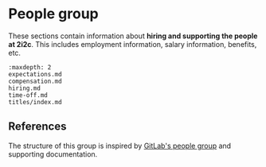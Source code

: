 # People group

These sections contain information about **hiring and supporting the people at 2i2c**.
This includes employment information, salary information, benefits, etc.

```{toctree}
:maxdepth: 2
expectations.md
compensation.md
hiring.md
time-off.md
titles/index.md
```

## References

The structure of this group is inspired by [GitLab's people group](https://about.gitlab.com/handbook/people-group/) and supporting documentation.
